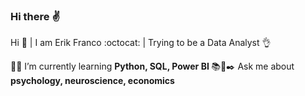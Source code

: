 ### Hi there :v:

<!--
**ErikFranco207/ErikFranco207** is a ✨ _special_ ✨ repository because its `README.md` (this file) appears on your GitHub profile.

Here are some ideas to get you started:

- 🔭 I’m currently working on ...
- 🌱 I’m currently learning ...
- 👯 I’m looking to collaborate on ...
- 🤔 I’m looking for help with ...
- 💬 Ask me about ...
- 📫 How to reach me: ...
- 😄 Pronouns: ...
- ⚡ Fun fact: ...
-->

<hi align="center">Hi :call_me_hand: | I am Erik Franco :octocat: | Trying to be a Data Analyst :ok_hand:</h1>

:man_student: I’m currently learning <strong> Python, SQL, Power BI </strong>
:books::open_book::black_nib: Ask me about <strong> psychology, neuroscience, economics </strong>
